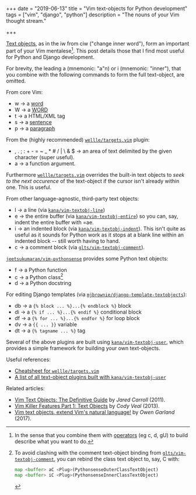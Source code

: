 +++
date = "2019-06-13"
title = "Vim text-objects for Python development"
tags = ["vim", "django", "python"]
description = "The nouns of your Vim thought stream."

+++

[Text objects](http://vimdoc.sourceforge.net/htmldoc/motion.html#text-objects), as in the <span class="keys">iw</span> from <span class="keys">ciw</span>
("change inner word"), form an important part of your Vim mentalese[^verbs]. This post details those that I find most useful for Python and Django
development.

[^verbs]: In the sense that you combine them with [operators](http://vimdoc.sourceforge.net/htmldoc/motion.html#operator)
    (eg <span class="keys">c</span>, <span class="keys">d</span>, <span class="keys">gU</span>) to build describe what you want to do.

For brevity, the leading <span class="keys">a</span> (mnemonic: "a"n) or <span class="keys">i</span> (mnemonic: "inner"), that you combine with the following commands to form the full text-object, are omitted.

From core Vim:

- <span class="keys">w</span> → a [word](http://vimdoc.sourceforge.net/htmldoc/motion.html#word)
- <span class="keys">W</span> → a [WORD](http://vimdoc.sourceforge.net/htmldoc/motion.html#WORD)
- <span class="keys">t</span> → a HTML/XML tag
- <span class="keys">s</span> → a [sentence](http://vimdoc.sourceforge.net/htmldoc/motion.html#sentence)
- <span class="keys">p</span> → a [paragraph](http://vimdoc.sourceforge.net/htmldoc/motion.html#paragraph)

From the (highly recommended)  [`wellle/targets.vim`](https://github.com/wellle/targets.vim) plugin:

- <span class="keys">,</span> <span class="keys">.</span> <span class="keys">;</span> <span class="keys">:</span> <span class="keys">+</span> <span class="keys">-</span> <span class="keys">=</span> <span class="keys">~</span> <span class="keys">_</span> <span class="keys">*</span> <span class="keys">#</span> <span class="keys">/</span> <span class="keys">|</span>
  <span class="keys">\\</span> <span class="keys">&</span> <span class="keys">$</span> → an area of text delimited by
  the given character (super useful).
- <span class="keys">a</span> → a function argument.

Furthermore [`wellle/targets.vim`](https://github.com/wellle/targets.vim) overrides the built-in text objects to _seek to the next
occurence_ of the text-object if the cursor isn't already within one. This is
useful.

From other language-agnostic, third-party text objects:

- <span class="keys">l</span> → a line (via [`kana/vim-textobj-line`](https://github.com/kana/vim-textobj-line))
- <span class="keys">e</span> → the entire buffer (via [`kana/vim-textobj-entire`](https://github.com/kana/vim-textobj-entire)) so you can, say,
  indent the entire buffer with <span class="keys">=ae</span>.
- <span class="keys">i</span> → an indented block (via [`kana/vim-textobj-indent`](https://github.com/kana/vim-textobj-indent)). This
  isn't quite as useful as it sounds for Python work as it stops at a blank line
  within an indented block -- still worth having to hand.
- <span class="keys">c</span> → a comment block (via [`glts/vim-textobj-comment`](https://github.com/glts/vim-textobj-comment)).


[`jeetsukumaran/vim-pythonsense`](https://github.com/jeetsukumaran/vim-pythonsense) provides some Python text objects:

- <span class="keys">f</span> → a Python function
- <span class="keys">c</span> → a Python class[^clash]
- <span class="keys">d</span> → a Python docstring

For editing Django templates (via [`mjbrownie/django-template-textobjects`](https://github.com/mjbrownie/django-template-textobjects)):

- <span class="keys">db</span> → a `{% block ... %}...{% endblock %}` block
- <span class="keys">di</span> → a `{% if ... %}...{% endif %}` conditional block
- <span class="keys">df</span> → a `{% for ... %}...{% endfor %}` for loop block
- <span class="keys">dv</span> → a `{{ ... }}` variable
- <span class="keys">dt</span> → a `{% tagname ... %}` tag

Several of the above plugins are built using [`kana/vim-textobj-user`](https://github.com/kana/vim-textobj-user),
which provides a simple framework for building your own text-objects.

Useful references:

- [Cheatsheet for `wellle/targets.vim`](https://github.com/wellle/targets.vim/blob/master/cheatsheet.md)
- [A list of all text-object plugins built with `kana/vim-textobj-user`](https://github.com/kana/vim-textobj-user/wiki)

Related articles:

- [Vim Text Objects: The Definitive Guide](https://blog.carbonfive.com/2011/10/17/vim-text-objects-the-definitive-guide/)
  by _Jared Carroll_ (2011).
- [Vim Killer Features Part 1: Text Objects](http://codyveal.com/posts/vim-killer-features-part-1-text-objects/)
  by _Cody Veal_ (2013).
- [Vim text objects, extend Vim's natural language!](http://owen.cymru/vim-text-objects-extend-vims-natural-language-2/)
  by _Owen Garland_ (2017).

[^clash]: To avoid clashing with the comment text-object binding from [`glts/vim-textobj-comment`](https://github.com/glts/vim-textobj-comment), you
    can rebind the class text object to, say, <span class="keys">C</span> with:
    ```python
    map <buffer> aC <Plug>(PythonsenseOuterClassTextObject)
    map <buffer> iC <Plug>(PythonsenseInnerClassTextObject)
    ```

<!-- Write own one for Python import or arg assign (, and _ delimited)

-->
